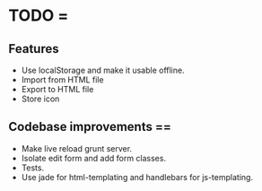 # TODO =

## Features

* Use localStorage and make it usable offline.
* Import from HTML file
* Export to HTML file
* Store icon

## Codebase improvements ==

* Make live reload grunt server.
* Isolate edit form and add form classes.
* Tests.
* Use jade for html-templating and handlebars for js-templating.
